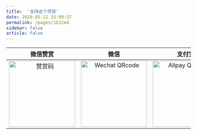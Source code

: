 ```yaml
---
title:  '支持这个项目'
date: 2020-05-12 15:09:57
permalink: /pages/1b12ed
sidebar: false
article: false
---
```



| 微信赞赏 | 微信 | 支付宝 |
| :---: | :---: | :---: |
| <img :src="$withBase('/img/qrcode/wxzs.jpg')" alt="赞赏码" width=180> | <img :src="$withBase('/img/qrcode/wxzz.jpg')" alt="Wechat QRcode" width=180>| <img :src="$withBase('/img/qrcode/zfbzz.jpg')" alt="Alipay QRcode" width=180> |



<img :src="$withBase('/img/qrcode/gzh.jpg')"  style="width:180px;" />

